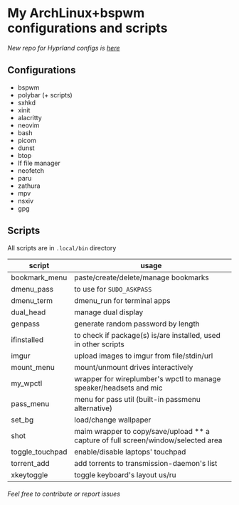 # My ArchLinux+bspwm configurations and scripts

*New repo for Hyprland configs is [here](https://codeberg.org/khurozov/dotfiles)*

## Configurations

+ bspwm
+ polybar (+ scripts)
+ sxhkd
+ xinit
+ alacritty
+ neovim
+ bash
+ picom
+ dunst
+ btop
+ lf file manager
+ neofetch
+ paru
+ zathura
+ mpv
+ nsxiv
+ gpg

## Scripts

All scripts are in `.local/bin` directory

| script           | usage                                                                             |
|------------------|-----------------------------------------------------------------------------------|
| bookmark_menu    | paste/create/delete/manage bookmarks                                              |
| dmenu_pass       | to use for `SUDO_ASKPASS`                                                         |
| dmenu_term       | dmenu_run for terminal apps                                                       |
| dual_head        | manage dual display                                                               |
| genpass          | generate random password by length                                                |
| ifinstalled      | to check if package(s) is/are installed, used in other scripts                    |
| imgur            | upload images to imgur from file/stdin/url                                        |
| mount_menu       | mount/unmount drives interactively                                                |
| my_wpctl         | wrapper for wireplumber's wpctl to manage speaker/headsets and mic                |
| pass_menu        | menu for pass util (built-in passmenu alternative)                                |
| set_bg           | load/change wallpaper                                                             |
| shot             | maim wrapper to copy/save/upload ** a capture of full screen/window/selected area |
| toggle_touchpad  | enable/disable laptops' touchpad                                                  |
| torrent_add      | add torrents to transmission-daemon's list                                        |
| xkeytoggle       | toggle keyboard's layout us/ru                                                    |

###### Feel free to contribute or report issues
